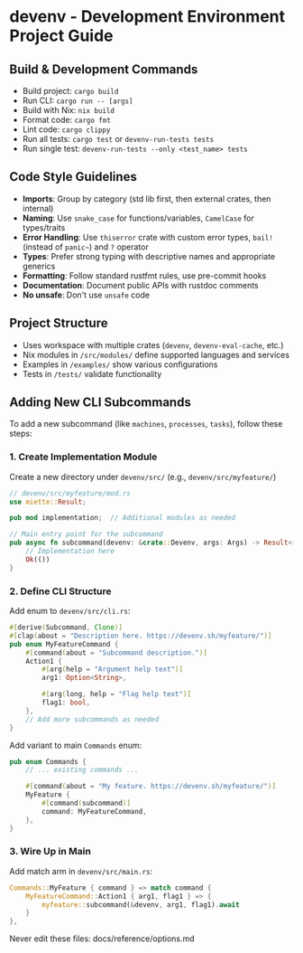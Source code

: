 # devenv - Development Environment Project Guide

## Build & Development Commands
- Build project: `cargo build`
- Run CLI: `cargo run -- [args]`
- Build with Nix: `nix build`
- Format code: `cargo fmt`
- Lint code: `cargo clippy`
- Run all tests: `cargo test` or `devenv-run-tests tests`
- Run single test: `devenv-run-tests --only <test_name> tests`

## Code Style Guidelines
- **Imports**: Group by category (std lib first, then external crates, then internal)
- **Naming**: Use `snake_case` for functions/variables, `CamelCase` for types/traits
- **Error Handling**: Use `thiserror` crate with custom error types, `bail!` (instead of `panic~`) and `?` operator
- **Types**: Prefer strong typing with descriptive names and appropriate generics
- **Formatting**: Follow standard rustfmt rules, use pre-commit hooks
- **Documentation**: Document public APIs with rustdoc comments
- **No unsafe**: Don't use `unsafe` code

## Project Structure
- Uses workspace with multiple crates (`devenv`, `devenv-eval-cache`, etc.)
- Nix modules in `/src/modules/` define supported languages and services
- Examples in `/examples/` show various configurations
- Tests in `/tests/` validate functionality

## Adding New CLI Subcommands
To add a new subcommand (like `machines`, `processes`, `tasks`), follow these steps:

### 1. Create Implementation Module
Create a new directory under `devenv/src/` (e.g., `devenv/src/myfeature/`)
```rust
// devenv/src/myfeature/mod.rs
use miette::Result;

pub mod implementation;  // Additional modules as needed

// Main entry point for the subcommand
pub async fn subcommand(devenv: &crate::Devenv, args: Args) -> Result<()> {
    // Implementation here
    Ok(())
}
```

### 2. Define CLI Structure
Add enum to `devenv/src/cli.rs`:
```rust
#[derive(Subcommand, Clone)]
#[clap(about = "Description here. https://devenv.sh/myfeature/")]
pub enum MyFeatureCommand {
    #[command(about = "Subcommand description.")]
    Action1 {
        #[arg(help = "Argument help text")]
        arg1: Option<String>,

        #[arg(long, help = "Flag help text")]
        flag1: bool,
    },
    // Add more subcommands as needed
}
```

Add variant to main `Commands` enum:
```rust
pub enum Commands {
    // ... existing commands ...

    #[command(about = "My feature. https://devenv.sh/myfeature/")]
    MyFeature {
        #[command(subcommand)]
        command: MyFeatureCommand,
    },
}
```

### 3. Wire Up in Main
Add match arm in `devenv/src/main.rs`:
```rust
Commands::MyFeature { command } => match command {
    MyFeatureCommand::Action1 { arg1, flag1 } => {
        myfeature::subcommand(&devenv, arg1, flag1).await
    }
},
```

Never edit these files: docs/reference/options.md
